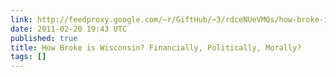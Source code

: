```yaml
---
link: http://feedproxy.google.com/~r/GiftHub/~3/rdceNUeVMQs/how-broke-is-wisconsin-financially-politically-morally-.html
date: 2011-02-20 19:43 UTC
published: true
title: How Broke is Wisconsin? Financially, Politically, Morally?
tags: []
---
```



